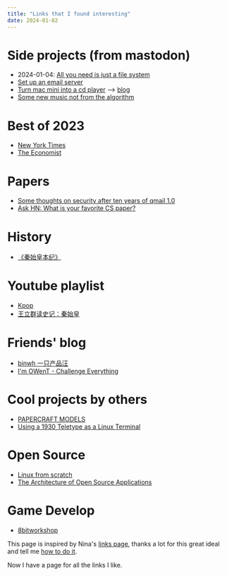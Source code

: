 ```yaml
---
title: "Links that I found interesting"
date: 2024-01-02
---
```


# Side projects (from mastodon)

* 2024-01-04: [All you need is just a file system](https://famichiki.jp/@xiaopi/111695727220626408)
* [Set up an email server](https://famichiki.jp/@xiaopi/111685692536997779)
* [Turn mac mini into a cd player](https://famichiki.jp/@xiaopi/111668021062749011) --> [blog](https://xiaopi.one/2024/01/02/turn-mac-mini-into-a-cd-player.html)
* [Some new music not from the algorithm](https://famichiki.jp/@xiaopi/111642020858497030)

# Best of 2023

* [New York Times](https://www.nytimes.com/spotlight/best-of)
* [The Economist](https://www.economist.com/best-of-the-year)

# Papers

* [Some thoughts on security after ten years of qmail 1.0](https://cr.yp.to/qmail/qmailsec-20071101.pdf)
* [Ask HN: What is your favorite CS paper?](https://news.ycombinator.com/item?id=15089476)

# History

* [《秦始皇本纪》](https://ctext.org/shiji/qin-shi-huang-ben-ji/)

# Youtube playlist

* [Kpop](https://www.youtube.com/playlist?list=PLUjpTH2knFZEo9oftxEtcWujJSZVESSCoa)
* [王立群读史记：秦始皇](https://www.youtube.com/watch?v=x2Lw51uylHs&list=PLlD7SeKBB31cOkW4dM6bW4sv5P4jHSZ7d&pp=iAQB)

# Friends' blog

* [binwh 一只产品汪](https://binwh.com/)
* [I'm OWenT - Challenge Everything](https://owent.net/)

# Cool projects by others

* [PAPERCRAFT MODELS](https://archive.org/details/amiga-500-new-art-ver1_202210/Classic%20Computer%20Papercrafts/Amstrad-CPC-264-Papercraft-Ver-2/)
* [Using a 1930 Teletype as a Linux Terminal](https://www.youtube.com/watch?v=2XLZ4Z8LpEE)

# Open Source

* [Linux from scratch](https://www.linuxfromscratch.org/)
* [The Architecture of Open Source Applications](https://aosabook.org/en/v1/sendmail.html)

# Game Develop

* [8bitworkshop](https://8bitworkshop.com/)

This page is inspired by Nina's [links page](http://www.ninakalinina.com/links.htm),
thanks a lot for this great ideal and tell me [how to do it](https://tech.lgbt/@nina_kali_nina/111661329226873270#.).

Now I have a page for all the links I like.
